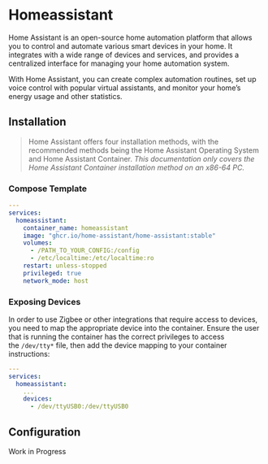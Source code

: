 # Homeassistant

Home Assistant is an open-source home automation platform that allows you to control and automate various smart devices in your home. It integrates with a wide range of devices and services, and provides a centralized interface for managing your home automation system.

With Home Assistant, you can create complex automation routines, set up voice control with popular virtual assistants, and monitor your home’s energy usage and other statistics.


## Installation

> Home Assistant offers four installation methods, with the recommended methods being the Home Assistant Operating System and Home Assistant Container. *This documentation only covers the Home Assistant Container installation method on an x86-64 PC.*

### Compose Template

```yaml
---
services:
  homeassistant:
    container_name: homeassistant
    image: "ghcr.io/home-assistant/home-assistant:stable"
    volumes:
      - /PATH_TO_YOUR_CONFIG:/config
      - /etc/localtime:/etc/localtime:ro
    restart: unless-stopped
    privileged: true
    network_mode: host
```


### Exposing Devices

In order to use Zigbee or other integrations that require access to devices, you need to map the appropriate device into the container. Ensure the user that is running the container has the correct privileges to access the `/dev/tty*` file, then add the device mapping to your container instructions:

```yaml
---
services:
  homeassistant:
    ...
    devices:
      - /dev/ttyUSB0:/dev/ttyUSB0
```


## Configuration

Work in Progress

